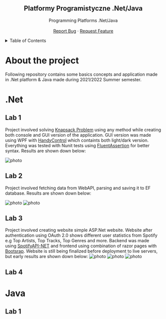 <br />
<div align="center">
  <h2 align="center">Platformy Programistyczne .Net/Java</h3>

  <p align="center">
     Programming Platforms .Net/Java
    <br />
    <br />
    <a href="https://github.com/Damiry0/.Net-Java/issues">Report Bug</a>
    ·
    <a href="https://github.com/Damiry0/.Net-Java/issues">Request Feature</a>
  </p>
</div>

<!-- TABLE OF CONTENTS -->
<details>
  <summary>Table of Contents</summary>
  <ol>
    <li>
    <a href="#about-the-project">About The Project</a>
    </li>
    <li><a href="#Net">.Net</a> </li>
    <ol>
    <li> <a href="#Lab1">Lab1</a> </li>
    <li> <a href="#Lab1">Lab2</a> </li>
    <li> <a href="#Lab1">Lab3</a> </li>
    <li> <a href="#Lab1">Lab4</a> </li>
    </ol>
    <li> <a href="#Java">Java</a></li>
    <ol>
    <li> <a href="#Lab1">Lab1</a> </li>
    </ol>
  </ol>
</details>

# About the project
Following repository contains some basics concepts and application made in .Net platform & Java made during 2021/2022 Summer semester.

# .Net
## Lab 1
Project involved solving [Knapsack Problem](https://en.wikipedia.org/wiki/Knapsack_problem) using any method while creating both console and GUI version of the application. GUI version was made using WPF with [HandyControl](https://github.com/HandyOrg/HandyControl) which containts both light/dark version. Everything was tested with Nunit tests using [FluentAssertion](https://github.com/fluentassertions/fluentassertions) for better syntax. Results are shown down below:

![photo](https://i.imgur.com/30rTLsk.png)

## Lab 2
Project involved fetching data from WebAPI, parsing and saving it to EF database.
Results are shown down below:

![photo](https://i.imgur.com/nhcLlrB.png)
![photo](https://i.imgur.com/aHaUux3.png)
## Lab 3

Project involved creating website simple ASP.Net website. Website after authentication using OAuth 2.0 shows different user statistics from Spotify e.g Top Artists, Top Tracks, Top Genres and more. Backend was made using [SpotifyAPI-NET](https://github.com/JohnnyCrazy/SpotifyAPI-NET) and frontend using combination of razor pages with [Bootsrap](https://getbootstrap.com/). Website is still being finalized before deployment to live servers, but early results are shown down below:
![photo](https://i.imgur.com/j9Xlfra.png)
![photo](https://i.imgur.com/TNtS4xM.png)
![photo](https://i.imgur.com/9iGOi7U.png)




## Lab 4

# Java 

## Lab 1


